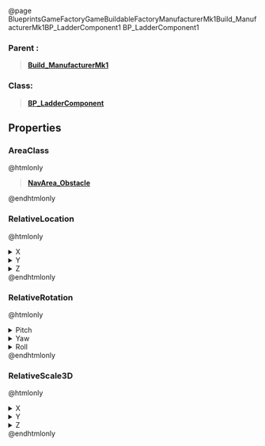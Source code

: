 @page BlueprintsGameFactoryGameBuildableFactoryManufacturerMk1Build_ManufacturerMk1BP_LadderComponent1 BP_LadderComponent1
### Parent :
<b><a href="_blueprints_game_factory_game_buildable_factory_manufacturer_mk1_build__manufacturer_mk1.html"><blockquote>Build_ManufacturerMk1</blockquote></a></b>
### Class:
<b><a href="_blueprints_game_factory_game_buildable-shared_ladder_b_p__ladder_component.html"><blockquote>BP_LadderComponent</blockquote></a></b>
## Properties
### AreaClass
@htmlonly
<b><a href="_class_script_nav_area__obstacle.html"><blockquote>NavArea_Obstacle</blockquote></a></b>
@endhtmlonly

### RelativeLocation
@htmlonly
<details>
 <summary>X</summary>
<blockquote>-885</blockquote>
</details>
<details>
 <summary>Y</summary>
<blockquote>-844.9996948242188</blockquote>
</details>
<details>
 <summary>Z</summary>
<blockquote>165</blockquote>
</details>
@endhtmlonly

### RelativeRotation
@htmlonly
<details>
 <summary>Pitch</summary>
<blockquote>0</blockquote>
</details>
<details>
 <summary>Yaw</summary>
<blockquote>-0.0002613067626953125</blockquote>
</details>
<details>
 <summary>Roll</summary>
<blockquote>0</blockquote>
</details>
@endhtmlonly

### RelativeScale3D
@htmlonly
<details>
 <summary>X</summary>
<blockquote>1.656456708908081</blockquote>
</details>
<details>
 <summary>Y</summary>
<blockquote>2.056347608566284</blockquote>
</details>
<details>
 <summary>Z</summary>
<blockquote>5.187033176422119</blockquote>
</details>
@endhtmlonly


